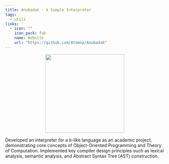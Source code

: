 ```yaml
---
title: Anubadak - A Simple Interpreter
tags:
  - utils
links:
  - icon: ""
    icon_pack: fab
    name: Website
    url: "https://github.com/Atomnp/Anubadak"
---
```


<p align="center">
<img src="https://github.com/Atomnp/Anubadak/img/logo.svg" width="250"/>
</p>

Developed an interpreter for a `B`-like language as an academic project, demonstrating core concepts of Object-Oriented Programming and Theory of Computation. Implemented key compiler design principles such as lexical analysis, semantic analysis, and Abstract Syntax Tree (AST) construction.
